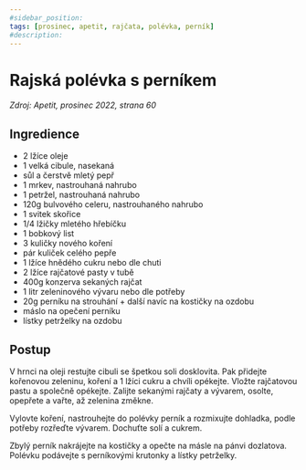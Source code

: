 ```yaml
---
#sidebar_position: 
tags: [prosinec, apetit, rajčata, polévka, perník]
#description:
---
```


# Rajská polévka s perníkem

_Zdroj: Apetit, prosinec 2022, strana 60_

## Ingredience

- 2 lžíce oleje
- 1 velká cibule, nasekaná
- sůl a čerstvě mletý pepř
- 1 mrkev, nastrouhaná nahrubo
- 1 petržel, nastrouhaná nahrubo
- 120g bulvového celeru, nastrouhaného nahrubo
- 1 svitek skořice
- 1/4 lžičky mletého hřebíčku
- 1 bobkový list
- 3 kuličky nového koření
- pár kuliček celého pepře
- 1 lžíce hnědého cukru nebo dle chuti
- 2 lžíce rajčatové pasty v tubě
- 400g konzerva sekaných rajčat
- 1 litr zeleninového vývaru nebo dle potřeby
- 20g perníku na strouhání + další navíc na kostičky na ozdobu
- máslo na opečení perníku
- lístky petrželky na ozdobu

## Postup

V hrnci na oleji restujte cibuli se špetkou soli dosklovita. Pak přidejte kořenovou zeleninu, koření a 1 lžíci cukru a chvíli opékejte. Vložte rajčatovou pastu a společně opékejte. Zalijte sekanými rajčaty a vývarem, osolte, opepřete a vařte, až zelenina změkne.

Vylovte koření, nastrouhejte do polévky perník a rozmixujte dohladka, podle potřeby rozřeďte vývarem. Dochuťte solí a cukrem. 

Zbylý perník nakrájejte na kostičky a opečte na másle na pánvi dozlatova. Polévku podávejte s perníkovými krutonky a lístky petrželky.
